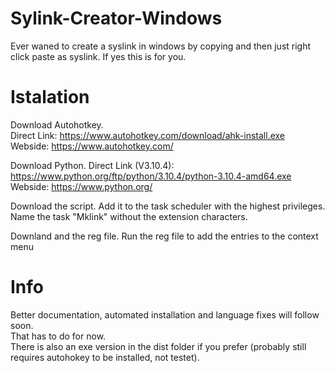 # Sylink-Creator-Windows
Ever waned to create a syslink in windows by copying and then just right click paste as syslink. If yes this is for you.

# Istalation
Download Autohotkey.      
Direct Link: https://www.autohotkey.com/download/ahk-install.exe      
Webside: https://www.autohotkey.com/    
  
Download Python.
Direct Link (V3.10.4): https://www.python.org/ftp/python/3.10.4/python-3.10.4-amd64.exe       
Webside: https://www.python.org/      

Download the script.
Add it to the task scheduler with the highest privileges.
Name the task "Mklink" without the extension characters.

Downland and the reg file.
Run the reg file to add the entries to the context menu


# Info
Better documentation, automated installation and language fixes will follow soon.         
That has to do for now.         
There is also an exe version in the dist folder if you prefer (probably still requires autohokey to be installed, not testet).         
